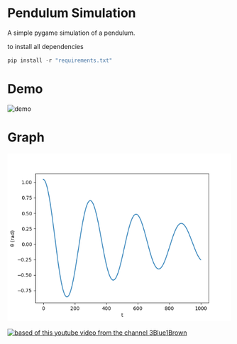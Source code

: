# Pendulum Simulation

A simple pygame simulation of a pendulum.

to install all dependencies
```powershell
pip install -r "requirements.txt"
```

# Demo
![demo](https://github.com/user-attachments/assets/5cfe07eb-ece4-4944-b5c2-fd5f8ed326ac)

# Graph
![evolution of theta over time](evolution_of_the_pendulum_angle.png)

[![based of this youtube video from the channel 3Blue1Brown](https://img.youtube.com/vi/p_di4Zn4wz4/0.jpg)](https://www.youtube.com/watch?v=p_di4Zn4wz4&t=522s)
